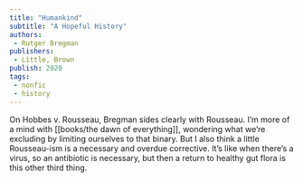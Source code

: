 ```yaml
---
title: "Humankind"
subtitle: "A Hopeful History"
authors:
 - Rutger Bregman
publishers: 
 - Little, Brown
publish: 2020
tags: 
 - nonfic
 - history
---
```


On Hobbes v. Rousseau, Bregman sides clearly with Rousseau. I’m more of a mind with [[books/the dawn of everything]], wondering what we’re excluding by limiting ourselves to that binary. But I also think a little Rousseau-ism is a necessary and overdue corrective. It’s like when there’s a virus, so an antibiotic is necessary, but then a return to healthy gut flora is this other third thing.